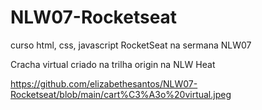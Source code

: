# NLW07-Rocketseat
 curso html, css, javascript RocketSeat na sermana NLW07
 
 Cracha virtual criado na trilha origin na NLW Heat
 
 https://github.com/elizabethesantos/NLW07-Rocketseat/blob/main/cart%C3%A3o%20virtual.jpeg
